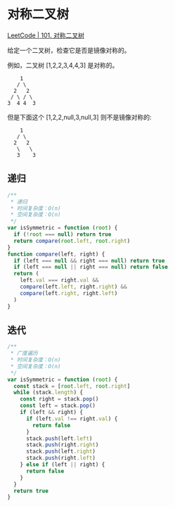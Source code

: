 # 对称二叉树

[LeetCode | 101. 对称二叉树](https://leetcode-cn.com/problems/symmetric-tree/)

给定一个二叉树，检查它是否是镜像对称的。

例如，二叉树 [1,2,2,3,4,4,3] 是对称的。

```
    1
   / \
  2   2
 / \ / \
3  4 4  3
```

但是下面这个 [1,2,2,null,3,null,3] 则不是镜像对称的:

```
    1
   / \
  2   2
   \   \
   3    3
```

## 递归

```js
/**
 * 递归
 * 时间复杂度：O(n)
 * 空间复杂度：O(n)
 */
var isSymmetric = function (root) {
  if (!root === null) return true
  return compare(root.left, root.right)
}
function compare(left, right) {
  if (left === null && right === null) return true
  if (left === null || right === null) return false
  return (
    left.val === right.val &&
    compare(left.left, right.right) &&
    compare(left.right, right.left)
  )
}
```

## 迭代

```js
/**
 * 广度遍历
 * 时间复杂度：O(n)
 * 空间复杂度：O(n)
 */
var isSymmetric = function (root) {
  const stack = [root.left, root.right]
  while (stack.length) {
    const right = stack.pop()
    const left = stack.pop()
    if (left && right) {
      if (left.val !== right.val) {
        return false
      }
      stack.push(left.left)
      stack.push(right.right)
      stack.push(left.right)
      stack.push(right.left)
    } else if (left || right) {
      return false
    }
  }
  return true
}
```
